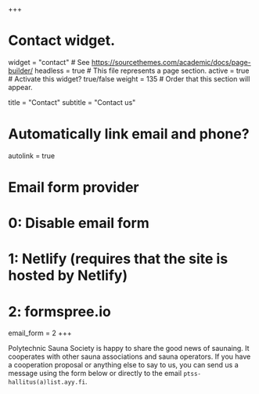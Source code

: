+++
# Contact widget.
widget = "contact"  # See https://sourcethemes.com/academic/docs/page-builder/
headless = true  # This file represents a page section.
active = true  # Activate this widget? true/false
weight = 135  # Order that this section will appear.

title = "Contact"
subtitle = "Contact us"

# Automatically link email and phone?
autolink = true

# Email form provider
#   0: Disable email form
#   1: Netlify (requires that the site is hosted by Netlify)
#   2: formspree.io
email_form = 2
+++

Polytechnic Sauna Society is happy to share the good news of saunaing. It cooperates with other sauna associations and sauna operators. If you have a cooperation proposal or anything else to say to us, you can send us a message using the form below or directly to the email `ptss-hallitus(a)list.ayy.fi`.
